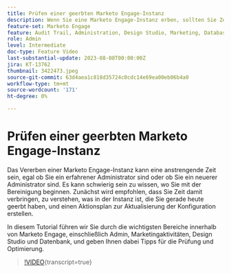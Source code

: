 ```yaml
---
title: Prüfen einer geerbten Marketo Engage-Instanz
description: Wenn Sie eine Marketo Engage-Instanz erben, sollten Sie Zeit damit verbringen, zu verstehen, was sich in der Instanz befindet, und einen Aktionsplan erstellen, um die Konfiguration zu aktualisieren. In diesem Tutorial werden die wichtigsten Bereiche innerhalb von Marketo Engage behandelt, darunter Admin, Marketingaktivitäten, Design Studio und Datenbank. Außerdem erhalten Sie Tipps für die Prüfung und Optimierung.
feature-set: Marketo Engage
feature: Audit Trail, Administration, Design Studio, Marketing, Database
role: Admin
level: Intermediate
doc-type: Feature Video
last-substantial-update: 2023-08-08T00:00:00Z
jira: KT-13762
thumbnail: 3422473.jpeg
source-git-commit: 63d4aea1c818d35724c0cdc14e69ea00eb06b4a0
workflow-type: tm+mt
source-wordcount: '171'
ht-degree: 0%

---
```



# Prüfen einer geerbten Marketo Engage-Instanz

Das Vererben einer Marketo Engage-Instanz kann eine anstrengende Zeit sein, egal ob Sie ein erfahrener Administrator sind oder ob Sie ein neuerer Administrator sind. Es kann schwierig sein zu wissen, wo Sie mit der Bereinigung beginnen. Zunächst wird empfohlen, dass Sie Zeit damit verbringen, zu verstehen, was in der Instanz ist, die Sie gerade heute geerbt haben, und einen Aktionsplan zur Aktualisierung der Konfiguration erstellen.

In diesem Tutorial führen wir Sie durch die wichtigsten Bereiche innerhalb von Marketo Engage, einschließlich Admin, Marketingaktivitäten, Design Studio und Datenbank, und geben Ihnen dabei Tipps für die Prüfung und Optimierung.

>[!VIDEO](https://video.tv.adobe.com/v/3422473/?learn=on){transcript=true}